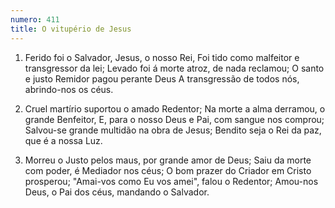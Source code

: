 ```yaml
---
numero: 411
title: O vitupério de Jesus
---
```

1. Ferido foi o Salvador, Jesus, o nosso Rei,
Foi tido como malfeitor e transgressor da lei;
Levado foi á morte atroz, de nada reclamou;
O santo e justo Remidor pagou perante Deus
A transgressão de todos nós, abrindo-nos os céus.

2. Cruel martírio suportou o amado Redentor;
Na morte a alma derramou, o grande Benfeitor,
E, para o nosso Deus e Pai, com sangue nos comprou;
Salvou-se grande multidão na obra de Jesus;
Bendito seja o Rei da paz, que é a nossa Luz.

3. Morreu o Justo pelos maus, por grande amor de Deus;
Saiu da morte com poder, é Mediador nos céus;
O bom prazer do Criador em Cristo prosperou;
"Amai-vos como Eu vos amei", falou o Redentor;
Amou-nos Deus, o Pai dos céus, mandando o Salvador.
